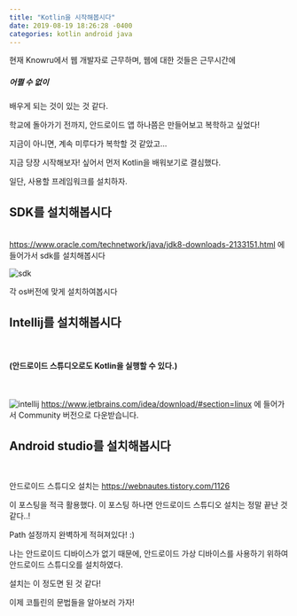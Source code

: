 ```yaml
---
title: "Kotlin을 시작해봅시다"
date: 2019-08-19 18:26:28 -0400
categories: kotlin android java
---
```



현재 Knowru에서 웹 개발자로 근무하며, 웹에 대한 것들은 근무시간에 
<h5>어쩔 수 없이</h5> 배우게 되는 것이 있는 것 같다.

학교에 돌아가기 전까지, 안드로이드 앱 하나쯤은 만들어보고 복학하고 싶었다!

지금이 아니면, 계속 미루다가 복학할 것 같았고...

지금 당장 시작해보자! 싶어서 먼저 Kotlin을 배워보기로 결심했다.


일단, 사용할 프레임워크를 설치하자.


<h2>SDK를 설치해봅시다</h2><br>
<a href="https://www.oracle.com/technetwork/java/jdk8-downloads-2133151.html">https://www.oracle.com/technetwork/java/jdk8-downloads-2133151.html</a> 에 들어가서 sdk를 설치해봅시다

 
![sdk](https://user-images.githubusercontent.com/49894861/63316178-0676f900-c349-11e9-9796-0d5dc7b6a5e7.png)

각 os버전에 맞게 설치하여봅시다


<h2>Intellij를 설치해봅시다</h2><br>
<h4>(안드로이드 스튜디오로도 Kotlin을 실행할 수 있다.)</h4><br>

![intellij](https://user-images.githubusercontent.com/49894861/63316359-92892080-c349-11e9-9b6c-c267eb9cf9b4.png)
<a href="https://www.jetbrains.com/idea/download/#section=linux">https://www.jetbrains.com/idea/download/#section=linux</a> 에 들어가서
Community 버전으로 다운받습니다.



<h2>Android studio를 설치해봅시다</h2><br>

안드로이드 스튜디오 설치는
<a href="https://webnautes.tistory.com/1126">https://webnautes.tistory.com/1126</a>

이 포스팅을 적극 활용했다. 이 포스팅 하나면 안드로이드 스튜디오 설치는 정말 끝난 것 같다..!

Path 설정까지 완벽하게 적혀져있다! :) 

나는 안드로이드 디바이스가 없기 때문에, 안드로이드 가상 디바이스를 사용하기 위하여 안드로이드 스튜디오를 설치하였다.





설치는 이 정도면 된 것 같다!

이제 코틀린의 문법들을 알아보러 가자!



